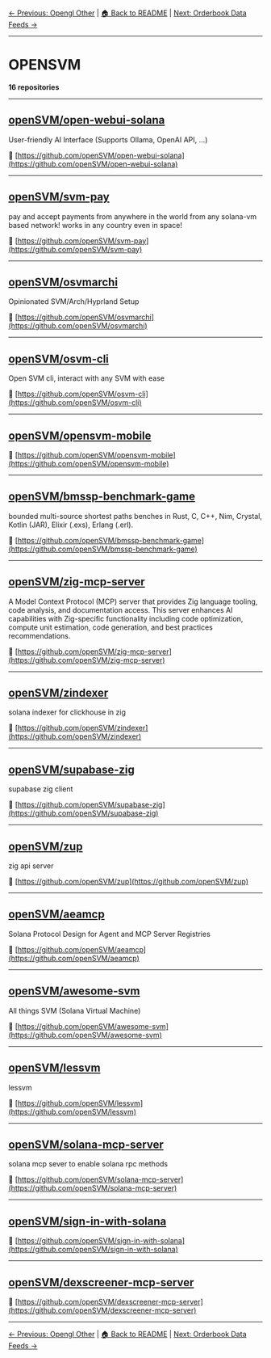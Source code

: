 [← Previous: Opengl Other](opengl-other.txt) | [🏠 Back to README](../README.md) | [Next: Orderbook Data Feeds →](orderbook-data-feeds.txt)

---

# OPENSVM

**16 repositories**

---

## [openSVM/open-webui-solana](https://github.com/openSVM/open-webui-solana)

User-friendly AI Interface (Supports Ollama, OpenAI API, ...)

🔗 [https://github.com/openSVM/open-webui-solana](https://github.com/openSVM/open-webui-solana)

---

## [openSVM/svm-pay](https://github.com/openSVM/svm-pay)

pay and accept payments from anywhere in the world from any solana-vm based network!  works in any country even in space!

🔗 [https://github.com/openSVM/svm-pay](https://github.com/openSVM/svm-pay)

---

## [openSVM/osvmarchi](https://github.com/openSVM/osvmarchi)

Opinionated SVM/Arch/Hyprland Setup

🔗 [https://github.com/openSVM/osvmarchi](https://github.com/openSVM/osvmarchi)

---

## [openSVM/osvm-cli](https://github.com/openSVM/osvm-cli)

Open SVM cli, interact with any SVM with ease

🔗 [https://github.com/openSVM/osvm-cli](https://github.com/openSVM/osvm-cli)

---

## [openSVM/opensvm-mobile](https://github.com/openSVM/opensvm-mobile)



🔗 [https://github.com/openSVM/opensvm-mobile](https://github.com/openSVM/opensvm-mobile)

---

## [openSVM/bmssp-benchmark-game](https://github.com/openSVM/bmssp-benchmark-game)

bounded multi-source shortest paths benches in Rust, C, C++, Nim, Crystal, Kotlin (JAR), Elixir (.exs), Erlang (.erl).

🔗 [https://github.com/openSVM/bmssp-benchmark-game](https://github.com/openSVM/bmssp-benchmark-game)

---

## [openSVM/zig-mcp-server](https://github.com/openSVM/zig-mcp-server)

A Model Context Protocol (MCP) server that provides Zig language tooling, code analysis, and documentation access. This server enhances AI capabilities with Zig-specific functionality including code optimization, compute unit estimation, code generation, and best practices recommendations.

🔗 [https://github.com/openSVM/zig-mcp-server](https://github.com/openSVM/zig-mcp-server)

---

## [openSVM/zindexer](https://github.com/openSVM/zindexer)

solana indexer for clickhouse in zig

🔗 [https://github.com/openSVM/zindexer](https://github.com/openSVM/zindexer)

---

## [openSVM/supabase-zig](https://github.com/openSVM/supabase-zig)

supabase zig client

🔗 [https://github.com/openSVM/supabase-zig](https://github.com/openSVM/supabase-zig)

---

## [openSVM/zup](https://github.com/openSVM/zup)

zig api server

🔗 [https://github.com/openSVM/zup](https://github.com/openSVM/zup)

---

## [openSVM/aeamcp](https://github.com/openSVM/aeamcp)

Solana Protocol Design for Agent and MCP Server Registries

🔗 [https://github.com/openSVM/aeamcp](https://github.com/openSVM/aeamcp)

---

## [openSVM/awesome-svm](https://github.com/openSVM/awesome-svm)

All things SVM (Solana Virtual Machine)

🔗 [https://github.com/openSVM/awesome-svm](https://github.com/openSVM/awesome-svm)

---

## [openSVM/lessvm](https://github.com/openSVM/lessvm)

lessvm

🔗 [https://github.com/openSVM/lessvm](https://github.com/openSVM/lessvm)

---

## [openSVM/solana-mcp-server](https://github.com/openSVM/solana-mcp-server)

solana mcp sever to enable solana rpc methods

🔗 [https://github.com/openSVM/solana-mcp-server](https://github.com/openSVM/solana-mcp-server)

---

## [openSVM/sign-in-with-solana](https://github.com/openSVM/sign-in-with-solana)



🔗 [https://github.com/openSVM/sign-in-with-solana](https://github.com/openSVM/sign-in-with-solana)

---

## [openSVM/dexscreener-mcp-server](https://github.com/openSVM/dexscreener-mcp-server)



🔗 [https://github.com/openSVM/dexscreener-mcp-server](https://github.com/openSVM/dexscreener-mcp-server)

---


[← Previous: Opengl Other](opengl-other.txt) | [🏠 Back to README](../README.md) | [Next: Orderbook Data Feeds →](orderbook-data-feeds.txt)
